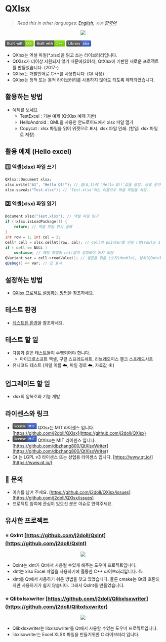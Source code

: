 # QXlsx

> *Read this in other languages: [English](README.md), :kr: [한국어](README.ko.md)*

<p align="center"><img src="https://github.com/j2doll/QXlsx/raw/master/markdown.data/QXlsx2.jpg"></p>

![](markdown.data/qxlsx-badge1.png)

- QXlsx는 엑셀 파일(*.xlsx)을 읽고 쓰는 라이브러리입니다.
- QtXlsx가 더이상 지원되지 않기 때문에(2014), QtXlsx에 기반한 새로운 프로젝트를 만들었습니다. (2017-)
- QXlsx는 개발언어로 C++를 사용합니다. (Qt 사용)
- QXlsx는 정적 또는 동적 라이브러리를 사용하지 않아도 되도록 제작되었습니다.

## 활용하는 방법
- 예제를 보세요
	- TestExcel : 기본 예제 (QtXlsx 예제 기반)
	- HelloAndroid : QML을 사용한 안드로이드에서 xlsx 파일 열기
	- Copycat : xlsx 파일을 읽어 위젯으로 표시. xlsx 파일 인쇄. (할일: xlsx 파일로 저장)

## 활용 예제 (Hello excel)

### :one: 엑셀(xlsx) 파일 쓰기

```cpp
QXlsx::Document xlsx;
xlsx.write("A1", "Hello Qt!"); // 셀(A,1)에 'Hello Qt!'값을 설정. 공유 문자열 타입으로 설정됨.
xlsx.saveAs("Test.xlsx"); // 'Test.xlsx'라는 이름으로 엑셀 파일을 저장.
```

### :two: 엑셀(xlsx) 파일 읽기

```cpp
Document xlsx("Test.xlsx"); // 엑셀 파일 읽기
if (!xlsx.isLoadPackage()) { 
	return; // 엑셀 파일 읽기 실패
}
int row = 1; int col = 2;
Cell* cell = xlsx.cellAt(row, col); // Cell의 pointer를 얻음 (행(row)는 1번째, 열(column)은 2번째)
if ( cell == NULL )
	continue; // 해당 행렬의 cell값이 설정되어 있지 않음
QVariant var = cell->readValue(); // 셀값을 읽음 (숫자(double), 날자(QDateTime), 문자열(QString) ...)
qDebug() << var; // 값 표시
```

## 설정하는 방법
* [QXlsx 프로젝트 설정하는 방법](HowToSetProject.ko.md)을 참조하세요.

## 테스트 환경

- [테스트된 환경](TestEnv.md)을 참조하세요.

## 테스트 할 일
- 다음과 같은 테스트들이 수행되어야 합니다.
	- 마이크로소프트 엑셀, 구글 스프레드쉬트, 리브레오피스 캘크 스프레드시트
- 유니코드 테스트 (파일 이름 :cloud:, 파일 경로 :cloud:, 자료값 :sunny:)

## 업그레이드 할 일
- xlsx의 암복호화 기능 개발

## 라이센스와 링크
- ![](markdown.data/mit-license.png) QXlsx는 MIT 라이센스 입니다. [https://github.com/j2doll/QXlsx](https://github.com/j2doll/QXlsx)
- ![](markdown.data/mit-license.png) QtXlsx는 MIT 라이센스 입니다. [https://github.com/dbzhang800/QtXlsxWriter](https://github.com/dbzhang800/QtXlsxWriter)
- Qt 는 LGPL v3 라이센스 또는 상업용 라이센스 입니다. [https://www.qt.io/](https://www.qt.io/) 

## :email: 문의
- 이슈를 남겨 주세요. [https://github.com/j2doll/QXlsx/issues](https://github.com/j2doll/QXlsx/issues)
- 프로젝트 참여에 관심이 있으신 분은 이슈로 연락주세요.

## 유사한 프로젝트

### :star: <b>Qxlnt</b> [https://github.com/j2doll/Qxlnt](https://github.com/j2doll/Qxlnt)

<p align="center"><img src="https://github.com/j2doll/Qxlnt/raw/master/markdown-data/Concept-QXlnt.jpg"></p>

- Qxlnt는 xlnt가 Qt에서 사용될 수있게 해주는 도우미 프로젝트입니다.
- xlnt는 xlsx Excel 파일을 사용하기에 훌륭한 C++ 라이브러리입니다. :+1:
- xlnt를 Qt에서 사용하기 쉬운 방법을 찾고 있었습니다. 물론 cmake는 Qt와 호환되지만 사용하기가 쉽지 않습니다. 그래서 Qxlnt를 만들었습니다.

### :star: <b>Qlibxlsxwriter</b> [https://github.com/j2doll/Qlibxlsxwriter](https://github.com/j2doll/Qlibxlsxwriter)

<p align="center"><img src="https://github.com/j2doll/Qlibxlsxwriter/raw/master/markdown.data/logo.png"></p>

- Qlibxlsxwriter는 libxlsxwriter를 Qt에서 사용할 수있는 도우미 프로젝트입니다.
- libxlsxwriter는 Excel XLSX 파일을 만들기위한 C 라이브러리 입니다.	
